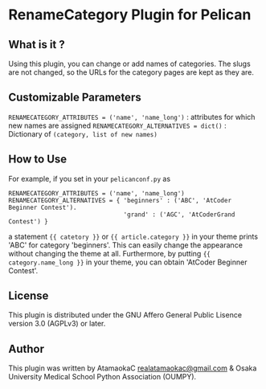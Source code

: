 # RenameCategory Plugin for Pelican
## What is it ?
Using this plugin, you can change or add names of categories. The slugs are not changed, so the URLs for the category pages are kept as they are.

## Customizable Parameters
`RENAMECATEGORY_ATTRIBUTES = ('name', 'name_long')` : attributes for which new names are assigned
`RENAMECATEGORY_ALTERNATIVES = dict()` : Dictionary of `(category, list of new names)`

## How to Use
For example, if you set in your `pelicanconf.py` as
```
RENAMECATEGORY_ATTRIBUTES = ('name', 'name_long')
RENAMECATEGORY_ALTERNATIVES = { 'beginners' : ('ABC', 'AtCoder Beginner Contest').
                                'grand' : ('AGC', 'AtCoderGrand Contest') }
```
a statement `{{ catetory }}` or `{{ article.category }}` in your theme prints 'ABC' for category 'beginners'.
This can easily change the appearance without changing the theme at all.
Furthermore, by putting `{{ category.name_long }}` in your theme, you can obtain 'AtCoder Beginner Contest'.

## License
This plugin is distributed under the GNU Affero General Public Lisence version 3.0 (AGPLv3) or later.

## Author
This plugin was written by AtamaokaC <realatamaokac@gmail.com> & Osaka University Medical School Python Association (OUMPY).
